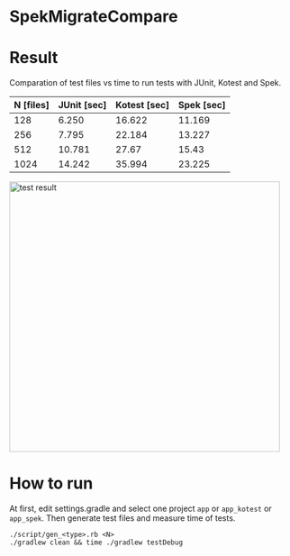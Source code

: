 # SpekMigrateCompare

# Result

Comparation of test files vs time to run tests with JUnit, Kotest and Spek.

| N [files] | JUnit [sec] | Kotest [sec] | Spek [sec] |
|-----------|-------------|--------------|------------|
| 128       | 6.250       | 16.622       | 11.169     |
| 256       | 7.795       | 22.184       | 13.227     |
| 512       | 10.781      | 27.67        | 15.43      |
| 1024      | 14.242      | 35.994       | 23.225     |

<img src="https://user-images.githubusercontent.com/522828/223314267-3832dcac-3fb8-4ab2-af4f-97f8b9d1b6e0.png" alt="test result" width="480" />


# How to run

At first, edit settings.gradle and select one project `app` or `app_kotest` or `app_spek`.
Then generate test files and measure time of tests.

```shell
./script/gen_<type>.rb <N>
./gradlew clean && time ./gradlew testDebug
```
